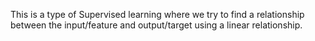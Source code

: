 This is a type of Supervised learning where we try to find a relationship between the input/feature and output/target using a linear relationship.
